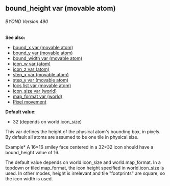 ## bound_height var (movable atom) 
###### BYOND Version 490
**See also:**
*   [bound_x var (movable atom)](/atom/movable/var/bound_x)
*   [bound_y var (movable atom)](/atom/movable/var/bound_y)
*   [bound_width var (movable atom)](/atom/movable/var/bound_width)
*   [icon_w var (atom)](/atom/var/icon_w)
*   [icon_z var (atom)](/atom/var/icon_z)
*   [step_x var (movable atom)](/atom/movable/var/step_x)
*   [step_y var (movable atom)](/atom/movable/var/step_y)
*   [locs list var (movable atom)](/atom/movable/var/locs)
*   [icon_size var (world)](/world/var/icon_size)
*   [map_format var (world)](/world/var/map_format)
*   [Pixel movement](/%7Bnotes%7D/pixel-movement)
<!-- -->
**Default value:**
*   32 (depends on world.icon_size)


This var defines the height of the physical atom\'s bounding
box, in pixels. By default all atoms are assumed to be one tile in
physical size. 

Example* A 16×16 smiley face centered in a 32×32
icon should have a bound_height value of 16. 

The default value
depends on world.icon_size and world.map_format. In a topdown or tiled
map_format, the icon height specified in world.icon_size is used. In
other modes, height is irrelevant and tile \"footprints\" are square, so
the icon width is used.